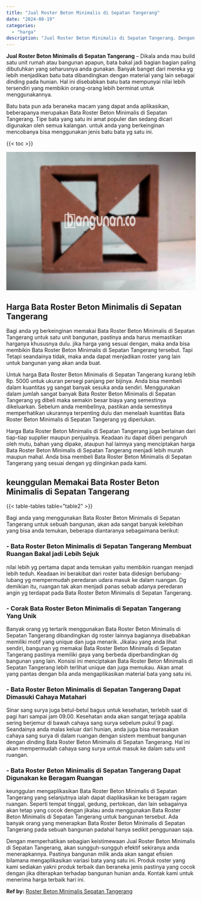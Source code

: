 ```yaml
---
title: "Jual Roster Beton Minimalis di Sepatan Tangerang"
date: "2024-08-19"
categories: 
  - "harga"
description: "Jual Roster Beton Minimalis di Sepatan Tangerang. Dengan memperhatikan sebagian keistimewaan Jual Roster Beton Minimalis di Sepatan Tangerang, akan sungguh-s..."
---
```


**Jual Roster Beton Minimalis di Sepatan Tangerang** – Dikala anda mau build satu unit rumah atau bangunan apapun, bata bakal jadi bagian bagian paling dibutuhkan yang seharusnya anda gunakan. Banyak banget dari mereka yg lebih menjadikan batu bata dibandingkan dengan material yang lain sebagai dinding pada hunian. Hal ini disebabkan batu bata mempunyai nilai lebih tersendiri yang membikin orang-orang lebih berminat untuk menggunakannya.

Batu bata pun ada beraneka macam yang dapat anda aplikasikan, beberapanya merupakan Bata Roster Beton Minimalis di Sepatan Tangerang. Tipe bata yang satu ini amat populer dan sedang dicari digunakan oleh semua kalangan. untuk anda yang berkeinginan mencobanya bisa menggunakan jenis batu bata yg satu ini.

{{< toc >}}

![Jual Roster Beton Minimalis di Sepatan Tangerang](/images/bata-roster-minimalis-28.png)

## Harga Bata Roster Beton Minimalis di Sepatan Tangerang

Bagi anda yg berkeinginan memakai Bata Roster Beton Minimalis di Sepatan Tangerang untuk satu unit bangunan, pastinya anda harus memastikan harganya khususnya dulu. jika harga yang sesuai dengan, maka anda bisa membikin Bata Roster Beton Minimalis di Sepatan Tangerang tersebut. Tapi Tetapi seandainya tidak, maka anda dapat menjadikan roster yang lain untuk bangunan yang akan anda buat.

Untuk harga Bata Roster Beton Minimalis di Sepatan Tangerang kurang lebih Rp. 5000 untuk ukuran persegi panjang per bijinya. Anda bisa membeli dalam kuantitas yg sangat banyak sesuka anda sendiri. Menggunakan dalam jumlah sangat banyak Bata Roster Beton Minimalis di Sepatan Tangerang yg dibeli maka semakin besar biaya yang semestinya dikeluarkan. Sebelum anda membelinya, pastikan anda semestinya memperhatikan ukurannya terpenting dulu dan menelaah kuantitas Bata Roster Beton Minimalis di Sepatan Tangerang yg diperlukan.

Harga Bata Roster Beton Minimalis di Sepatan Tangerang juga berlainan dari tiap-tiap supplier maupun penjualnya. Keadaan itu dapat diberi pengaruh oleh mutu, bahan yang dipake, ataupun hal lainnya yang menciptakan harga Bata Roster Beton Minimalis di Sepatan Tangerang menjadi lebih murah maupun mahal. Anda bisa membeli Bata Roster Beton Minimalis di Sepatan Tangerang yang sesuai dengan yg diinginkan pada kami.

## keunggulan Memakai Bata Roster Beton Minimalis di Sepatan Tangerang

{{< table-tables table="table2" >}}

Bagi anda yang menggunakan Bata Roster Beton Minimalis di Sepatan Tangerang untuk sebuah bangunan, akan ada sangat banyak kelebihan yang bisa anda temukan, beberapa diantaranya sebagaimana berikut:

### \- Bata Roster Beton Minimalis di Sepatan Tangerang Membuat Ruangan Bakal jadi Lebih Sejuk

nilai lebih yg pertama dapat anda temukan yaitu membikin ruangan menjadi lebih teduh. Keadaan ini berakibat dari roster bata didesign berlubang-lubang yg mempermudah peredaran udara masuk ke dalam ruangan. Dg demikian itu, ruangan tak akan menjadi panas sebab adanya peredaran angin yg terdapat pada Bata Roster Beton Minimalis di Sepatan Tangerang.

### \- Corak Bata Roster Beton Minimalis di Sepatan Tangerang Yang Unik

Banyak orang yg tertarik menggunakan Bata Roster Beton Minimalis di Sepatan Tangerang dibandingkan dg roster lainnya bagiannya disebabkan memiliki motif yang unique dan juga menarik. Jikalau yang anda lihat sendiri, bangunan yg memakai Bata Roster Beton Minimalis di Sepatan Tangerang pastinya memiliki gaya yang berbeda diperbandingkan dg bangunan yang lain. Konsisi ini menciptakan Bata Roster Beton Minimalis di Sepatan Tangerang lebih terlihat unique dan juga memukau. Akan amat yang pantas dengan bila anda mengaplikasikan material bata yang satu ini.

### \- Bata Roster Beton Minimalis di Sepatan Tangerang Dapat Dimasuki Cahaya Matahari

Sinar sang surya juga betul-betul bagus untuk kesehatan, terlebih saat di pagi hari sampai jam 09.00. Kesehatan anda akan sangat terjaga apabila sering berjemur di bawah cahaya sang surya sebelum pukul 9 pagi. Seandainya anda malas keluar dari hunian, anda juga bisa merasakan cahaya sang surya di dalam ruangan dengan sistem membuat bangunan dengan dinding Bata Roster Beton Minimalis di Sepatan Tangerang. Hal ini akan mempermudah cahaya sang surya untuk masuk ke dalam satu unit ruangan.

### \- Bata Roster Beton Minimalis di Sepatan Tangerang Dapat Digunakan ke Beragam Ruangan

keunggulan mengaplikasikan Bata Roster Beton Minimalis di Sepatan Tangerang yang selanjutnya ialah dapat diaplikasikan ke beragam ragam ruangan. Seperti tempat tinggal, gedung, pertokoan, dan lain sebagainya akan tetap yang cocok dengan jikalau anda menggunakan Bata Roster Beton Minimalis di Sepatan Tangerang untuk bangunan tersebut. Ada banyak orang yang menerapkan Bata Roster Beton Minimalis di Sepatan Tangerang pada sebuah bangunan padahal hanya sedikit penggunaan saja.

Dengan memperhatikan sebagian keistimewaan Jual Roster Beton Minimalis di Sepatan Tangerang, akan sungguh-sungguh efektif sekiranya anda menerapkannya. Pastinya bangunan milik anda akan sangat efisien bilamana mengaplikasikan variasi bata yang satu ini. Produk roster yang kami sediakan yakni produk terbaik dan beraneka jenis pastinya yang cocok dengan jika diterapkan terhadap bangunan hunian anda. Kontak kami untuk menerima harga terbaik hari ini.

**Ref by:** [Roster Beton Minimalis Sepatan Tangerang](https://id.wikipedia.org/wiki/Roster)
